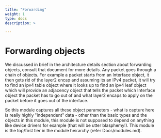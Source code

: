 ```yaml
---
title: "Forwarding"
weight: 1
type: docs
description: >

---
```


# Forwarding objects

We discussed in brief in the architecture details section about forwarding objects, consult that document for more details. Any packet goes through a chain of objects. For example a packet starts from an Interface object, it then gets rid of the layer2 encap and assuming its an IPv4 packet, it will try to find an ipv4 table object where it looks up to find an ipv4 leaf object which will provide an adjacency object that tells the packet which Interface object the packet has to go out of and what layer2 encaps to apply on the packet before it goes out of the interface.

So this module captures all these object parameters - what is capture here is really highly "independent" data - other than the basic types and the objects in this module, this module is not supposed to depend on anything like device drivers for example (that will be utter blasphemy!). This module is the top/first tier in the module heirarchy (refer Docs/modules.md).
